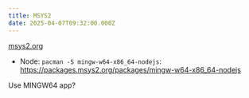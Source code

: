 ```yaml
---
title: MSYS2
date: 2025-04-07T09:32:00.000Z
---
```

[msys2.org](https://www.msys2.org/)


- Node: `pacman -S mingw-w64-x86_64-nodejs`: https://packages.msys2.org/packages/mingw-w64-x86_64-nodejs

Use MINGW64 app?
